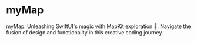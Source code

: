 # myMap
myMap: Unleashing SwiftUI's magic with MapKit exploration 🚀. Navigate the fusion of design and functionality in this creative coding journey.
